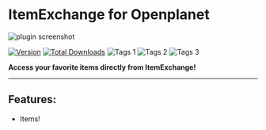 # ItemExchange for Openplanet

![plugin screenshot](https://github.com/ruurdbijlsma/tm-item-exchange/blob/main/.gh/IXScreenshot.png?raw=true)

[![Version](https://img.shields.io/badge/dynamic/json?color=pink&label=Version&query=version&url=https%3A%2F%2Fopenplanet.nl%2Fapi%2Ffile%2F154)](https://openplanet.nl/files/154)
[![Total Downloads](https://img.shields.io/badge/dynamic/json?color=green&label=Downloads&query=downloads&url=https%3A%2F%2Fopenplanet.nl%2Fapi%2Ffile%2F154)](https://openplanet.nl/files/154)
![Tags 1](https://img.shields.io/badge/dynamic/json?color=darkgreen&label=Game&query=tags%5B0%5D.name&url=https%3A%2F%2Fopenplanet.nl%2Fapi%2Ffile%2F154)
![Tags 2](https://img.shields.io/badge/dynamic/json?color=blue&label=Game&query=tags%5B1%5D.name&url=https%3A%2F%2Fopenplanet.nl%2Fapi%2Ffile%2F154)
![Tags 3](https://img.shields.io/badge/dynamic/json?color=green&label=Type&query=tags%5B2%5D.name&url=https%3A%2F%2Fopenplanet.nl%2Fapi%2Ffile%2F154)

**Access your favorite items directly from ItemExchange!**

---

## Features:
- Items!